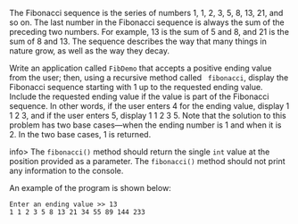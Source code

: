 The Fibonacci sequence is the series of numbers 1, 1, 2, 3, 5, 8, 13, 21, and so on. The last number in the Fibonacci sequence is always the sum of the preceding two numbers. For example, 13 is the sum of 5 and 8, and 21 is the sum of 8 and 13. The sequence describes the way that many things in nature grow, as well as the way they decay. 

Write an application called `FibDemo` that accepts a positive ending value from the user; then, using a recursive method called ` fibonacci`, display the Fibonacci sequence starting with 1 up to the requested ending value. Include the requested ending value if the value is part of the Fibonacci sequence. In other words, if the user enters 4 for the ending value, display 1 1 2 3, and if the user enters 5, display 1 1 2 3 5. Note that the solution to this problem has two base cases—when the ending number is 1 and when it is 2. In the two base cases, 1 is returned.

info> The `fibonacci()` method should return the single `int` value at the position provided as a parameter. The `fibonacci()` method should not print any information to the console. 

An example of the program is shown below:
```
Enter an ending value >> 13
1 1 2 3 5 8 13 21 34 55 89 144 233
```

